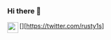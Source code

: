 ### Hi there 👋

[<img align="left" height="25" src="https://raw.githubusercontent.com/iconic/open-iconic/master/svg/twitter.svg" />][https://twitter.com/rusty1s]


<!--
**rusty1s/rusty1s** is a ✨ _special_ ✨ repository because its `README.md` (this file) appears on your GitHub profile.

Here are some ideas to get you started:

- 🔭 I’m currently working on ...
- 🌱 I’m currently learning ...
- 👯 I’m looking to collaborate on ...
- 🤔 I’m looking for help with ...
- 💬 Ask me about ...
- 📫 How to reach me: ...
- 😄 Pronouns: ...
- ⚡ Fun fact: ...
-->
